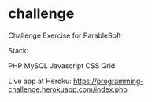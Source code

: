 # challenge

Challenge Exercise for ParableSoft

Stack: 

PHP
MySQL
Javascript
CSS Grid

Live app at Heroku: 
https://programming-challenge.herokuapp.com/index.php

